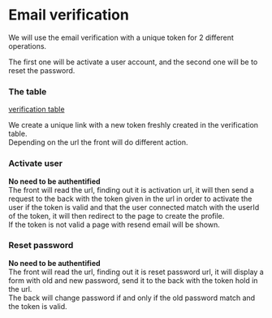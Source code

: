 # Email verification

We will use the email verification with a unique token for 2 different operations.  

The first one will be activate a user account, and the second one will be to reset the password.

### The table
[verification table](../database.md#verification-table)  

We create a unique link with a new token freshly created in the verification table.  
Depending on the url the front will do different action.  

### Activate user
**No need to be authentified**  
The front will read the url, finding out it is activation url, it will then send a request to the back with the token given in the url in order to activate the user if the token is valid and that the user connected match with the userId of the token, it will then redirect to the page to create the profile.  
If the token is not valid a page with resend email will be shown.

### Reset password
**No need to be authentified**  
The front will read the url, finding out it is reset password url, it will display a form with old and new password, send it to the back with the token hold in the url.  
The back will change password if and only if the old password match and the token is valid.